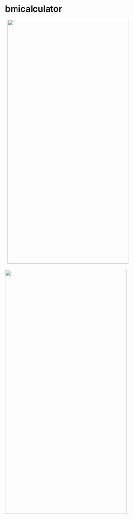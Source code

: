 # bmicalculator


&nbsp;&nbsp;<img src="https://user-images.githubusercontent.com/81358757/182325085-0db798ba-b757-4869-a11c-658370255544.png" width="400" height="800">&nbsp;&nbsp;&nbsp;&nbsp;&nbsp;&nbsp;&nbsp;&nbsp;&nbsp;&nbsp;&nbsp;&nbsp;&nbsp;&nbsp;&nbsp;&nbsp;&nbsp;&nbsp;&nbsp;&nbsp;&nbsp;&nbsp;&nbsp;&nbsp;&nbsp;&nbsp;&nbsp;<img src="https://user-images.githubusercontent.com/81358757/182325710-d2f09f08-0149-416a-990b-ec5d87322536.png" width="400" height="800">


